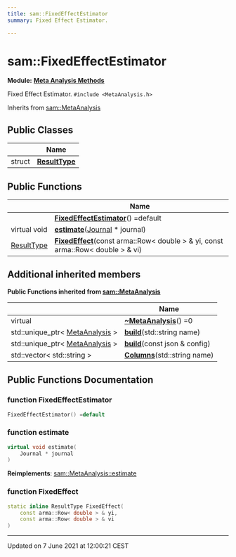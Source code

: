 ```yaml
---
title: sam::FixedEffectEstimator
summary: Fixed Effect Estimator. 

---
```


# sam::FixedEffectEstimator

**Module:** **[Meta Analysis Methods](/doxygen/Modules/group___meta_analysis/)**



Fixed Effect Estimator. 
`#include <MetaAnalysis.h>`

Inherits from [sam::MetaAnalysis](/doxygen/Classes/classsam_1_1_meta_analysis/)

## Public Classes

|                | Name           |
| -------------- | -------------- |
| struct | **[ResultType](/doxygen/Classes/structsam_1_1_fixed_effect_estimator_1_1_result_type/)**  |

## Public Functions

|                | Name           |
| -------------- | -------------- |
| | **[FixedEffectEstimator](/doxygen/Classes/classsam_1_1_fixed_effect_estimator/#function-fixedeffectestimator)**() =default |
| virtual void | **[estimate](/doxygen/Classes/classsam_1_1_fixed_effect_estimator/#function-estimate)**([Journal](/doxygen/Classes/classsam_1_1_journal/) * journal) |
| [ResultType](/doxygen/Classes/structsam_1_1_fixed_effect_estimator_1_1_result_type/) | **[FixedEffect](/doxygen/Classes/classsam_1_1_fixed_effect_estimator/#function-fixedeffect)**(const arma::Row< double > & yi, const arma::Row< double > & vi) |

## Additional inherited members

**Public Functions inherited from [sam::MetaAnalysis](/doxygen/Classes/classsam_1_1_meta_analysis/)**

|                | Name           |
| -------------- | -------------- |
| virtual | **[~MetaAnalysis](/doxygen/Classes/classsam_1_1_meta_analysis/#function-~metaanalysis)**() =0 |
| std::unique_ptr< [MetaAnalysis](/doxygen/Classes/classsam_1_1_meta_analysis/) > | **[build](/doxygen/Classes/classsam_1_1_meta_analysis/#function-build)**(std::string name) |
| std::unique_ptr< [MetaAnalysis](/doxygen/Classes/classsam_1_1_meta_analysis/) > | **[build](/doxygen/Classes/classsam_1_1_meta_analysis/#function-build)**(const json & config) |
| std::vector< std::string > | **[Columns](/doxygen/Classes/classsam_1_1_meta_analysis/#function-columns)**(std::string name) |


## Public Functions Documentation

### function FixedEffectEstimator

```cpp
FixedEffectEstimator() =default
```


### function estimate

```cpp
virtual void estimate(
    Journal * journal
)
```


**Reimplements**: [sam::MetaAnalysis::estimate](/doxygen/Classes/classsam_1_1_meta_analysis/#function-estimate)


### function FixedEffect

```cpp
static inline ResultType FixedEffect(
    const arma::Row< double > & yi,
    const arma::Row< double > & vi
)
```


-------------------------------

Updated on  7 June 2021 at 12:00:21 CEST